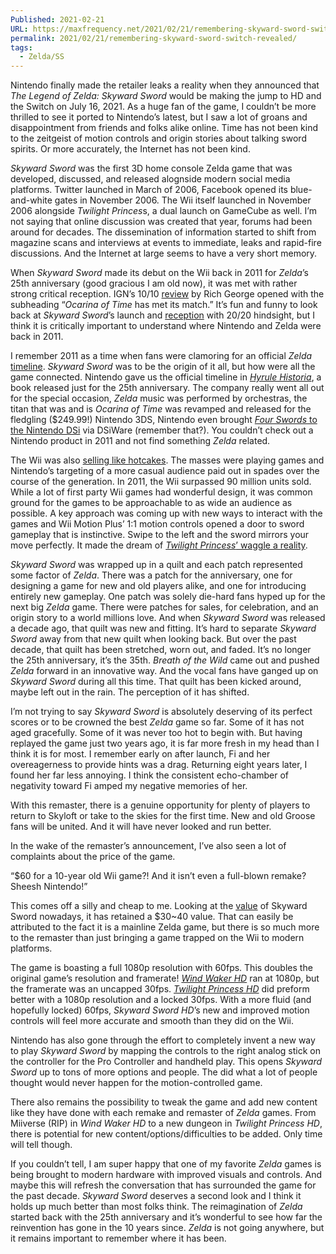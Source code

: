 ```yaml
---
Published: 2021-02-21
URL: https://maxfrequency.net/2021/02/21/remembering-skyward-sword-switch-revealed/
permalink: 2021/02/21/remembering-skyward-sword-switch-revealed/
tags:
  - Zelda/SS
---
```

Nintendo finally made the retailer leaks a reality when they announced that *The Legend of Zelda: Skyward Sword* would be making the jump to HD and the Switch on July 16, 2021. As a huge fan of the game, I couldn’t be more thrilled to see it ported to Nintendo’s latest, but I saw a lot of groans and disappointment from friends and folks alike online. Time has not been kind to the zeitgeist of motion controls and origin stories about talking sword spirits. Or more accurately, the Internet has not been kind.

*Skyward Sword* was the first 3D home console Zelda game that was developed, discussed, and released alognside modern social media platforms. Twitter launched in March of 2006, Facebook opened its blue-and-white gates in November 2006. The Wii itself launched in November 2006 alongside *Twilight Princes*s, a dual launch on GameCube as well. I’m not saying that online discussion was created that year, forums had been around for decades. The dissemination of information started to shift from magazine scans and interviews at events to immediate, leaks and rapid-fire discussions. And the Internet at large seems to have a very short memory.

When *Skyward Sword* made its debut on the Wii back in 2011 for *Zelda*’s 25th anniversary (good gracious I am old now), it was met with rather strong critical reception. IGN’s 10/10 [review](https://www.ign.com/articles/2011/11/11/the-legend-of-zelda-skyward-sword-review) by Rich George opened with the subheading “*Ocarina of Time* has met its match.” It’s fun and funny to look back at *Skyward Sword*’s launch and [reception](https://www.metacritic.com/game/wii/the-legend-of-zelda-skyward-sword) with 20/20 hindsight, but I think it is critically important to understand where Nintendo and Zelda were back in 2011.

I remember 2011 as a time when fans were clamoring for an official *Zelda* [timeline](https://static.wikia.nocookie.net/zelda_gamepedia_en/images/b/b8/E_Timeline.png/revision/latest?cb=20180907002345). *Skyward Sword* was to be the origin of it all, but how were all the game connected. Nintendo gave us the official timeline in *[Hyrule Historia](https://zelda.gamepedia.com/The_Legend_of_Zelda:_Hyrule_Historia)*, a book released just for the 25th anniversary. The company really went all out for the special occasion, *Zelda* music was performed by orchestras, the titan that was and is *Ocarina of Time* was revamped and released for the fledgling ($249.99!) Nintendo 3DS, Nintendo even brought [*Four Swords* to the Nintendo DSi](https://zelda.gamepedia.com/The_Legend_of_Zelda:_Four_Swords_Anniversary_Edition) via DSiWare (remember that?). You couldn’t check out a Nintendo product in 2011 and not find something *Zelda* related.

The Wii was also [selling like hotcakes](https://en.wikipedia.org/wiki/Wii#Sales). The masses were playing games and Nintendo’s targeting of a more casual audience paid out in spades over the course of the generation. In 2011, the Wii surpassed 90 million units sold. While a lot of first party Wii games had wonderful design, it was common ground for the games to be approachable to as wide an audience as possible. A key approach was coming up with new ways to interact with the games and Wii Motion Plus’ 1:1 motion controls opened a door to sword gameplay that is instinctive. Swipe to the left and the sword mirrors your move perfectly. It made the dream of [*Twilight Princess*’ waggle a reality](https://youtube.com/watch?v=EUDMg5b-n2w&t=1288).

*Skyward Sword* was wrapped up in a quilt and each patch represented some factor of *Zelda*. There was a patch for the anniversary, one for designing a game for new and old players alike, and one for introducing entirely new gameplay. One patch was solely die-hard fans hyped up for the next big *Zelda* game. There were patches for sales, for celebration, and an origin story to a world millions love. And when *Skyward Sword* was released a decade ago, that quilt was new and fitting. It’s hard to separate *Skyward Sword* away from that new quilt when looking back. But over the past decade, that quilt has been stretched, worn out, and faded. It’s no longer the 25th anniversary, it’s the 35th. *Breath of the Wild* came out and pushed *Zelda* forward in an innovative way. And the vocal fans have ganged up on *Skyward Sword* during all this time. That quilt has been kicked around, maybe left out in the rain. The perception of it has shifted.

I’m not trying to say *Skyward Sword* is absolutely deserving of its perfect scores or to be crowned the best *Zelda* game so far. Some of it has not aged gracefully. Some of it was never too hot to begin with. But having replayed the game just two years ago, it is far more fresh in my head than I think it is for most. I remember early on after launch, Fi and her overeagerness to provide hints was a drag. Returning eight years later, I found her far less annoying. I think the consistent echo-chamber of negativity toward Fi amped my negative memories of her.

With this remaster, there is a genuine opportunity for plenty of players to return to Skyloft or take to the skies for the first time. New and old Groose fans will be united. And it will have never looked and run better.

In the wake of the remaster’s announcement, I’ve also seen a lot of complaints about the price of the game.

“$60 for a 10-year old Wii game?! And it isn’t even a full-blown remake? Sheesh Nintendo!”

This comes off a silly and cheap to me. Looking at the [value](https://www.pricecharting.com/game/wii/zelda-skyward-sword) of Skyward Sword nowadays, it has retained a $30~40 value. That can easily be attributed to the fact it is a mainline Zelda game, but there is so much more to the remaster than just bringing a game trapped on the Wii to modern platforms.

The game is boasting a full 1080p resolution with 60fps. This doubles the original game’s resolution and framerate! *[Wind Waker HD](https://www.youtube.com/watch?v=UYGWM0ojv2g)* ran at 1080p, but the framerate was an uncapped 30fps. *[Twilight Princess HD](https://www.youtube.com/watch?v=26_jn8tLqkI)* did preform better with a 1080p resolution and a locked 30fps. With a more fluid (and hopefully locked) 60fps, *Skyward Sword HD*’s new and improved motion controls will feel more accurate and smooth than they did on the Wii.

Nintendo has also gone through the effort to completely invent a new way to play *Skyward Sword* by mapping the controls to the right analog stick on the controller for the Pro Controller and handheld play. This opens *Skyward Sword* up to tons of more options and people. The did what a lot of people thought would never happen for the motion-controlled game.

There also remains the possibility to tweak the game and add new content like they have done with each remake and remaster of *Zelda* games. From Miiverse (RIP) in *Wind Waker HD* to a new dungeon in *Twilight Princess HD*, there is potential for new content/options/difficulties to be added. Only time will tell though.

If you couldn’t tell, I am super happy that one of my favorite *Zelda* games is being brought to modern hardware with improved visuals and controls. And maybe this will refresh the conversation that has surrounded the game for the past decade. *Skyward Sword* deserves a second look and I think it holds up much better than most folks think. The reimagination of *Zelda* started back with the 25th anniversary and it’s wonderful to see how far the reinvention has gone in the 10 years since. *Zelda* is not going anywhere, but it remains important to remember where it has been.